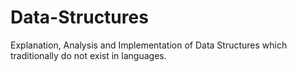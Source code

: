 # Data-Structures
Explanation, Analysis and Implementation of Data Structures which traditionally do not exist in languages.
